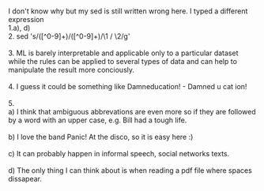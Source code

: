 <br />I don't know why but my sed is still written wrong here. I typed a different expression <br />
1.a), d)
<br /> 2. sed 's/\([^0-9]\+\)\/\([^0-9]\+\)/\1 \/ \2/g' <br />
<br /> 3. ML is barely interpretable and applicable only to a particular dataset while the rules can be applied to several types of data and can help to manipulate the result more conciously. <br />
<br /> 4. I guess it could be something like Damneducation! - Damned u cat ion! <br />
<br /> 5. <br /> a) I think that ambiguous abbrevations are even more so if they are followed by a word with an upper case, e.g. Bill had a tough life. <br />
<br />b) I love the band Panic! At the disco, so it is easy here :)<br />
<br />c) It can probably happen in informal speech, social networks texts.<br />
<br />d) The only thing I can think about is when reading a pdf file where spaces dissapear.<br />

